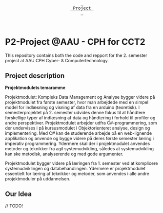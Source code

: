 [Project]: https://github.com/users/janus-pedersen/projects/3

<div align="center">
<!--   <b>Quick Actions</b> -->
  
  <br>
    
  [<kbd> <br> Project <br> </kbd>][Project]
  
  <br>
</div>

# P2-Project @AAU - CPH for CCT2
This repository contains both the code and repport for the 2. semester project at AAU CPH Cyber- & Computertechnology.

## Project description
**Projektmodulets temaramme**

Projektmodulet: Kompleks Data Management og Analyse bygger videre på projektmodulet fra første semester, hvor man arbejdede med en simpel model for indlæsning og visning af data fra en arduino (teoretisk). I semesterprojektet på 2. semester udvides denne fokus til at håndtere forskellige typer af indlæsning af data og håndtering i forhold til profiler og andre perspektiver. Projektmodulet arbejder udfra C#-programmering, som der undervises i på kursusmodulet i Objektorienteret analyse, design og implementering. Med C# kan de studerende arbejde på en web-lignende applikation og anvende og bygge videre på deres første semester læring i imperativ programmering. Ydermere skal der i projektmodulet anvendes metoder og teknikker fra agil systemudvikling, således at systemudvikling kan ske metodisk, analyserende og med gode argumenter.

Projektmodulet bygger videre på læringen fra 1. semester ved at komplicere systemudviklingen og databehandlingen. Ydermere er projektmodulet essentielt for læring af teknikker og metoder, som anvendes i alle andre projektmoduler på uddannelsen.

## Our Idea
// TODO!
